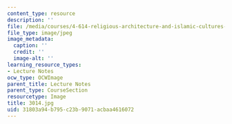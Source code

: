 ```yaml
---
content_type: resource
description: ''
file: /media/courses/4-614-religious-architecture-and-islamic-cultures-fall-2002/31803a94b795c23b9071acbaa4616072_3014.jpg
file_type: image/jpeg
image_metadata:
  caption: ''
  credit: ''
  image-alt: ''
learning_resource_types:
- Lecture Notes
ocw_type: OCWImage
parent_title: Lecture Notes
parent_type: CourseSection
resourcetype: Image
title: 3014.jpg
uid: 31803a94-b795-c23b-9071-acbaa4616072
---
```

